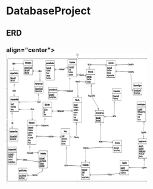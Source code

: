 # DatabaseProject

## ERD 
<h3>align="center"> <img width=75% height=75% alt="Login Page" src="https://raw.githubusercontent.com/Domanrovil/DatabaseProject/Main/HospitalERD.png"> </h3>
